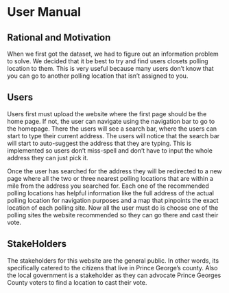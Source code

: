 # User Manual 

## Rational and Motivation

When we first got the dataset, we had to figure out an information problem to solve. We decided that it be best to try and find users closets polling location to them. This is very useful because many users don’t know that you can go to another polling location that isn’t assigned to you.

## Users 

Users first must upload the website where the first page should be the home page. If not, the user can navigate using the navigation bar to go to the homepage. There the users will see a search bar, where the users can start to type their current address. The users will notice that the search bar will start to auto-suggest the address that they are typing. This is implemented so users don’t miss-spell and don’t have to input the whole address they can just pick it. 

Once the user has searched for the address they will be redirected to a new page where all the two or three nearest polling locations that are within a mile from the address you searched for. Each one of the recommended polling locations has helpful information like the full address of the actual polling location for navigation purposes and a map that pinpoints the exact location of each polling site. Now all the user must do is choose one of the polling sites the website recommended so they can go there and cast their vote. 

## StakeHolders 

The stakeholders for this website are the general public. In other words, its specifically catered to the citizens that live in Prince George’s county. Also the local government is a stakeholder as they can advocate Prince Georges County voters to find a location to cast their vote. 
